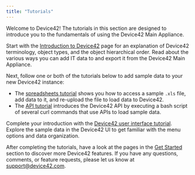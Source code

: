 ```yaml
---
title: "Tutorials"
---
```


Welcome to Device42! The tutorials in this section are designed to introduce you to the fundamentals of using the Device42 Main Appliance.

Start with the [Introduction to Device42](/getstarted/tutorials/device42-tutorial.mdx) page for an explanation of Device42 terminology, object types, and the object hierarchical order. Read about the various ways you can add IT data to and export it from the Device42 Main Appliance.

Next, follow one or both of the tutorials below to add sample data to your new Device42 instance:
- The [spreadsheets tutorial](getstarted/tutorials/tutorial-loading-data-using-spreadsheets.mdx) shows you how to access a sample `.xls` file, add data to it, and re-upload the file to load data to Device42.
- The [API tutorial](getstarted/tutorials/tutorial-loading-data-using-the-api.md) introduces the Device42 API by executing a bash script of several curl commands that use APIs to load sample data.

Complete your introduction with the [Device42 user interface tutorial](getstarted/tutorials/tutorial-navigating-the-device42-user-interface.mdx). Explore the sample data in the Device42 UI to get familiar with the menu options and data organization. 

After completing the tutorials, have a look at the pages in the [Get Started](/getstarted/) section to discover more Device42 features. If you have any questions, comments, or feature requests, please let us know at [support@device42.com](mailto:support@device42.com).

